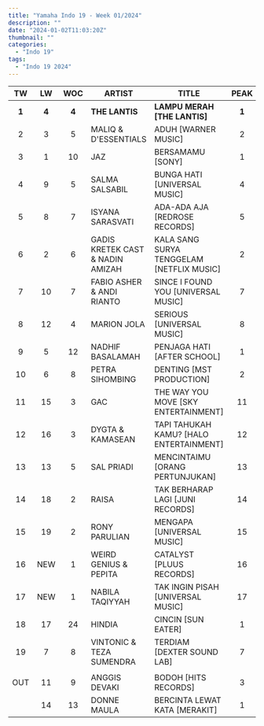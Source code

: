 ```yaml
---
title: "Yamaha Indo 19 - Week 01/2024"
description: ""
date: "2024-01-02T11:03:20Z"
thumbnail: ""
categories:
  - "Indo 19"
tags:
  - "Indo 19 2024"
---
```

<!--more-->
|TW|LW|WOC|ARTIST|TITLE|PEAK|
|:----:|:----:|:----:|----|----|:----:|
|**1**|**4**|**4**|**THE LANTIS**|**LAMPU MERAH [THE LANTIS]**|**1**|
|2|3|5|MALIQ & D'ESSENTIALS|ADUH [WARNER MUSIC]|2|
|3|1|10|JAZ|BERSAMAMU [SONY]|1|
|4|9|5|SALMA SALSABIL|BUNGA HATI [UNIVERSAL MUSIC]|4|
|5|8|7|ISYANA SARASVATI|ADA-ADA AJA [REDROSE RECORDS]|5|
|6|2|6|GADIS KRETEK CAST & NADIN AMIZAH|KALA SANG SURYA TENGGELAM [NETFLIX MUSIC]|2|
|7|10|7|FABIO ASHER & ANDI RIANTO|SINCE I FOUND YOU [UNIVERSAL MUSIC]|7|
|8|12|4|MARION JOLA|SERIOUS [UNIVERSAL MUSIC]|8|
|9|5|12|NADHIF BASALAMAH|PENJAGA HATI [AFTER SCHOOL]|1|
|10|6|8|PETRA SIHOMBING|DENTING [MST PRODUCTION]|2|
|11|15|3|GAC|THE WAY YOU MOVE [SKY ENTERTAINMENT]|11|
|12|16|3|DYGTA & KAMASEAN|TAPI TAHUKAH KAMU? [HALO ENTERTAINMENT]|12|
|13|13|5|SAL PRIADI|MENCINTAIMU [ORANG PERTUNJUKAN]|13|
|14|18|2|RAISA|TAK BERHARAP LAGI [JUNI RECORDS]|14|
|15|19|2|RONY PARULIAN|MENGAPA [UNIVERSAL MUSIC]|15|
|16|NEW|1|WEIRD GENIUS & PEPITA|CATALYST [PLUUS RECORDS]|16|
|17|NEW|1|NABILA TAQIYYAH|TAK INGIN PISAH [UNIVERSAL MUSIC]|17|
|18|17|24|HINDIA|CINCIN [SUN EATER]|1|
|19|7|8|VINTONIC & TEZA SUMENDRA|TERDIAM [DEXTER SOUND LAB]|7|
| | | | | | |
|OUT|11|9|ANGGIS DEVAKI|BODOH [HITS RECORDS]|3|
| |14|13|DONNE MAULA|BERCINTA LEWAT KATA [MERAKIT]|1|
